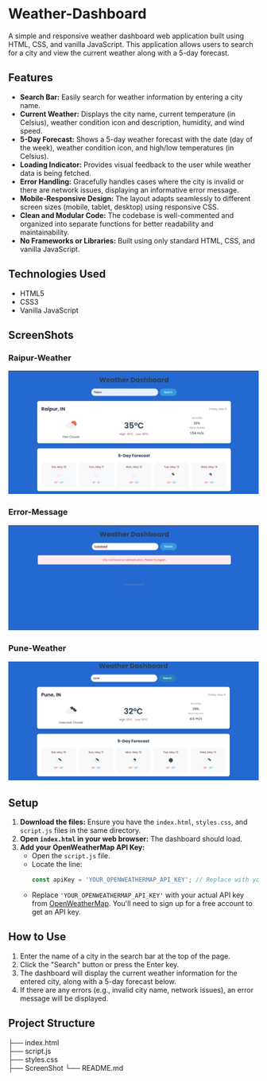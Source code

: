 # Weather-Dashboard

A simple and responsive weather dashboard web application built using HTML, CSS, and vanilla JavaScript. This application allows users to search for a city and view the current weather along with a 5-day forecast.

## Features

- **Search Bar:** Easily search for weather information by entering a city name.
- **Current Weather:** Displays the city name, current temperature (in Celsius), weather condition icon and description, humidity, and wind speed.
- **5-Day Forecast:** Shows a 5-day weather forecast with the date (day of the week), weather condition icon, and high/low temperatures (in Celsius).
- **Loading Indicator:** Provides visual feedback to the user while weather data is being fetched.
- **Error Handling:** Gracefully handles cases where the city is invalid or there are network issues, displaying an informative error message.
- **Mobile-Responsive Design:** The layout adapts seamlessly to different screen sizes (mobile, tablet, desktop) using responsive CSS.
- **Clean and Modular Code:** The codebase is well-commented and organized into separate functions for better readability and maintainability.
- **No Frameworks or Libraries:** Built using only standard HTML, CSS, and vanilla JavaScript.

## Technologies Used

- HTML5
- CSS3
- Vanilla JavaScript

## ScreenShots


### Raipur-Weather
![Raipur-Weather](./ScreenShot/ScreenShot-1.png)


### Error-Message
![Error-Message](./ScreenShot/ScreenShot-2.png)


### Pune-Weather
![Pune-Weather](./ScreenShot/ScreenShot-3.png)


## Setup

1.  **Download the files:** Ensure you have the `index.html`, `styles.css`, and `script.js` files in the same directory.
2.  **Open `index.html` in your web browser:** The dashboard should load.
3.  **Add your OpenWeatherMap API Key:**
    - Open the `script.js` file.
    - Locate the line:
      ```javascript
      const apiKey = 'YOUR_OPENWEATHERMAP_API_KEY'; // Replace with your actual API key
      ```
    - Replace `'YOUR_OPENWEATHERMAP_API_KEY'` with your actual API key from [OpenWeatherMap](https://openweathermap.org/). You'll need to sign up for a free account to get an API key.

## How to Use

1.  Enter the name of a city in the search bar at the top of the page.
2.  Click the "Search" button or press the Enter key.
3.  The dashboard will display the current weather information for the entered city, along with a 5-day forecast below.
4.  If there are any errors (e.g., invalid city name, network issues), an error message will be displayed.

## Project Structure
├── index.html<br>
├── script.js<br>
├── styles.css<br>
├── ScreenShot
└── README.md

